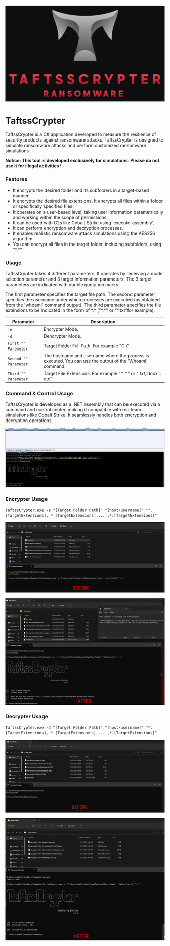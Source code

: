 

<p align="center">
 <img src="https://github.com/taftss/TaftssCrypter/blob/master/TaftssCrypter.png" alt="alt text" >  
</p>

# TaftssCrypter

TaftssCrypter is a C# application developed to measure the resilience of security products against ransomware attacks. TaftssCrypter is designed to simulate ransomware attacks and perform customized ransomware simulations

<b>Notice: This tool is developed exclusively for simulations. Please do not use it for illegal activities !</b>

### Features

- It encrypts the desired folder and its subfolders in a target-based manner.
- It encrypts the desired file extensions. It encrypts all files within a folder or specifically specified files.
- It operates on a user-based level, taking user information parametrically and working within the scope of permissions.
- It can be used with C2s like Cobalt Strike using 'execute-assembly'.
- It can perform encryption and decryption processes.
- It enables realistic ransomware attack simulations using the AES256 algorithm.
- You can encrypt all files in the target folder, including subfolders, using "\*.\*"

### Usage
TaftssCrypter takes 4 different parameters. It operates by receiving a mode selection parameter and 3 target information parameters. The 3 target parameters are indicated with double quotation marks.

The first parameter specifies the target file path. The second parameter specifies the username under which processes are executed (as obtained from the 'whoami' command output). The third parameter specifies the file extensions to be indicated in the form of \*.\* ("\*.\*" or "*.txt"for example).

| Paramater | Description                    |
| ------------- | ------------------------------ |
| `-e`      | Encrypter Mode.       |
| `-d`   | Dencrypter Mode.      |
| `First "" Parameter`   | Target Folder Full Path. For example "C:\\\"      |
| `Second "" Parameter`   | The hostname and username where the process is executed. You can use the output of the 'Whoami' command.     |
| `Third "" Parameter`   | Target File Extensions. For example "\*.\*" or "*.txt,*.docx... etc"      |


### Command & Control Usage
TaftssCrypter is developed as a .NET assembly that can be executed via a command and control center, making it compatible with red team simulations like Cobalt Strike. It seamlessly handles both encryption and decryption operations.

<p align="center">
 <img src="https://github.com/taftss/TaftssCrypter/blob/master/TaftssCrypter%20C2.png" alt="alt text" >  
</p>

### Encrypter Usage
`TaftssCrypter.exe -e "[Target Folder Path]" "[host/username]" "*.[TargetExtensions], *.[TargetExtensions],....,*.[TargetExtensions]"`

<p align="center">
 <img src="https://github.com/taftss/TaftssCrypter/blob/master/TaftssCrypter%20E1.png" alt="TaftssCrypter Encrypter" >  
</p>

<p align="center">
 <img src="https://github.com/taftss/TaftssCrypter/blob/master/TaftssCrypter%20E2.png" alt="TaftssCrypter Encrypter" >  
</p>

### Decrypter Usage
`TaftssCrypter.exe -d "[Target Folder Path]" "[host/username]" "*.[TargetExtensions], *.[TargetExtensions],....,*.[TargetExtensions]"`

<p align="center">
 <img src="https://github.com/taftss/TaftssCrypter/blob/master/TaftssCrypter%20D1.png" alt="TaftssCrypter Decrypter" >  
</p>

<p align="center">
 <img src="https://github.com/taftss/TaftssCrypter/blob/master/TaftssCrypter%20D2.png" alt="TaftssCrypter Decrypter" >  
</p>
